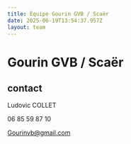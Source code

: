 ```yaml
---
title: Équipe Gourin GVB / Scaër
date: 2025-06-19T13:54:37.957Z
layout: team
---
```


# Gourin GVB / Scaër



## contact 

Ludovic COLLET

06 85 59 87 10

Gourinvb@gmail.com


